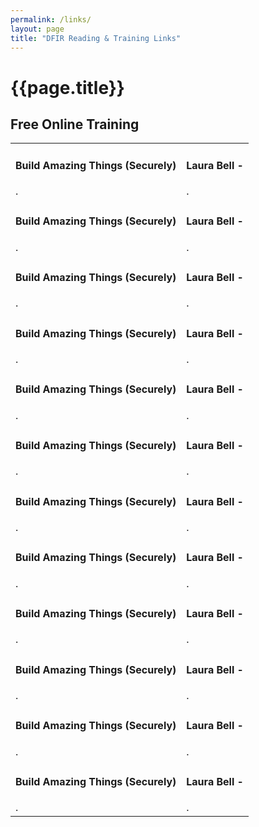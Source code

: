 ```yaml
---
permalink: /links/
layout: page
title: "DFIR Reading & Training Links"
---
```


<h1>{{page.title}}</h1>
<div class="links">

<h2>Free Online Training</h2>
<table><tbody>
  <tr> 
    <td><h4><b>Build Amazing Things (Securely)</b></h4>
.
    </td>
    <td><h4><b>Laura Bell - </b></h4>
.
      </td>
  </tr>
    <tr> 
    <td><h4><b>Build Amazing Things (Securely)</b></h4>
.
    </td>
    <td><h4><b>Laura Bell - </b></h4>
.
      </td>
  </tr>
    <tr> 
    <td><h4><b>Build Amazing Things (Securely)</b></h4>
.
    </td>
    <td><h4><b>Laura Bell - </b></h4>
.
      </td>
  </tr>
    <tr> 
    <td><h4><b>Build Amazing Things (Securely)</b></h4>
.
    </td>
    <td><h4><b>Laura Bell - </b></h4>
.
      </td>
  </tr>
    <tr> 
    <td><h4><b>Build Amazing Things (Securely)</b></h4>
.
    </td>
    <td><h4><b>Laura Bell - </b></h4>
.
      </td>
  </tr>
    <tr> 
    <td><h4><b>Build Amazing Things (Securely)</b></h4>
.
    </td>
    <td><h4><b>Laura Bell - </b></h4>
.
      </td>
  </tr>
    <tr> 
    <td><h4><b>Build Amazing Things (Securely)</b></h4>
.
    </td>
    <td><h4><b>Laura Bell - </b></h4>
.
      </td>
  </tr>
    <tr> 
    <td><h4><b>Build Amazing Things (Securely)</b></h4>
.
    </td>
    <td><h4><b>Laura Bell - </b></h4>
.
      </td>
  </tr>
    <tr> 
    <td><h4><b>Build Amazing Things (Securely)</b></h4>
.
    </td>
    <td><h4><b>Laura Bell - </b></h4>
.
      </td>
  </tr>
    <tr> 
    <td><h4><b>Build Amazing Things (Securely)</b></h4>
.
    </td>
    <td><h4><b>Laura Bell - </b></h4>
.
      </td>
  </tr>
    <tr> 
    <td><h4><b>Build Amazing Things (Securely)</b></h4>
.
    </td>
    <td><h4><b>Laura Bell - </b></h4>
.
      </td>
  </tr>
    <tr> 
    <td><h4><b>Build Amazing Things (Securely)</b></h4>
.
    </td>
    <td><h4><b>Laura Bell - </b></h4>
.
      </td>
  </tr>

      
</tbody></table>


  </div>
